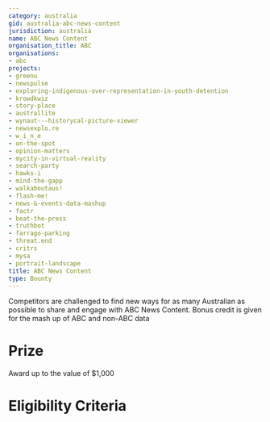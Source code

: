 ```yaml
---
category: australia
gid: australia-abc-news-content
jurisdiction: australia
name: ABC News Content
organisation_title: ABC
organisations:
- abc
projects:
- greenu
- newspulse
- exploring-indigenous-over-representation-in-youth-detention
- krowdkwiz
- story-place
- australlite
- wynaut---historycal-picture-viewer
- newsexplo.re
- w_i_n_e
- on-the-spot
- opinion-matters
- mycity-in-virtual-reality
- search-party
- hawks-i
- mind-the-gapp
- walkaboutaus!
- flash-me!
- news-&-events-data-mashup
- factr
- beat-the-press
- truthbot
- farrago-parking
- threat.end
- critrs
- mysa
- portrait-landscape
title: ABC News Content
type: Bounty
---
```


Competitors are challenged to find new ways for as many Australian as possible to share and engage with ABC News Content. Bonus credit is given for the mash up of ABC and non-ABC data

# Prize
Award up to the value of $1,000

# Eligibility Criteria